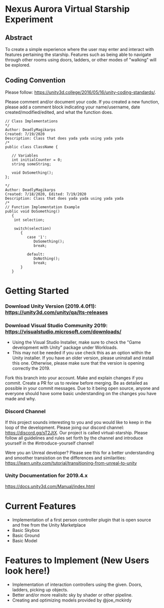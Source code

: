 # Nexus Aurora Virtual Starship Experiment
## Abstract
To create a simple experience where the user may enter and interact with features pertaining the starship. Features such as being able to navigate through other rooms using doors, ladders, or other modes of "walking" will be explored. 

## Coding Convention
Please follow: https://unity3d.college/2016/05/16/unity-coding-standards/.

Please comment and/or document your code. If you created a new function, please add a comment block indicating your name/username, date created/modified/edited, and what the function does.
```
// Class Implementations
*/
Author: DeadlyMagikarps
Created: 7/19/2020
Description: Class that does yada yada using yada yada
/*
public class ClassName {

   // Variables
   int initialCounter = 0;
   string someString;
   
   void DoSomething();
};

*/
Author: DeadlyMagikarps
Created: 7/18/2020, Edited: 7/19/2020
Description: Class that does yada yada using yada yada
/*
// Function Implementation Example
public void DoSomething()
   {
    int selection; 
    
    switch(selection)
       {
          case '1':
             DoSomething();
             break;
             
          default:
             DoNothing();
             break;
       }
   }
```

# Getting Started
### Download Unity Version (2019.4.0f1): https://unity3d.com/unity/qa/lts-releases
### Download Visual Studio Community 2019: https://visualstudio.microsoft.com/downloads/
- Using the Visual Studio Installer, make sure to check the "Game development with Unity" package under Workloads.
- This may not be needed if you use check this as an option within the Unity installer. If you have an older version, please uninstall and install this one. Otherwise, please make sure that the version is opening correctly the 2019. 

Fork this branch into your account. Make and explain changes if you commit. Create a PR for us to review before merging. Be as detailed as possible in your commit messages. Due to it being open source, anyone and everyone should have some basic understanding on the changes you have made and why.

### Discord Channel
If this project sounds interesting to you and you would like to keep in the loop of the development. Please joing our discord channel: https://discord.gg/sT2JtX. Our project is called virtual-starship. Please follow all guidelines and rules set forth by the channel and introduce yourself in the #introduce-yourself channel! 

Were you an Unreal developer? Please see this for a better understanding and smoother transistion on the differences and similarities: https://learn.unity.com/tutorial/transitioning-from-unreal-to-unity

### Unity Documentation for 2019.4.x
https://docs.unity3d.com/Manual/index.html

# Current Features
- Implementation of a first person controller plugin that is open source and free from the Unity Marketplace
- Basic Skybox
- Basic Ground
- Basic Model

# Features to Implement (New Users look here!)
- Implementation of interaction controllers using the given. Doors, ladders, picking up objects. 
- Better and/or more realisitc sky by shader or other pipeline. 
- Creating and optimizing models provided by @joe_mckirdy

